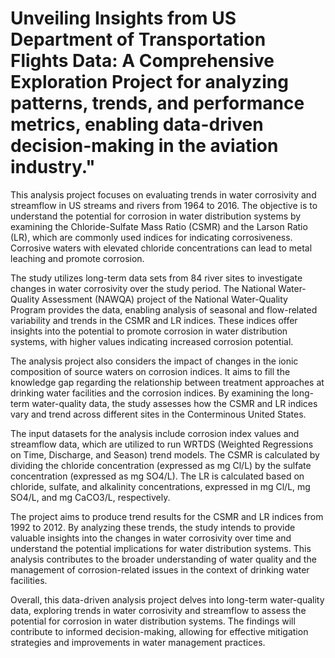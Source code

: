# Unveiling Insights from US Department of Transportation Flights Data: A Comprehensive Exploration Project for analyzing patterns, trends, and performance metrics, enabling data-driven decision-making in the aviation industry."
This analysis project focuses on evaluating trends in water corrosivity and streamflow in US streams and rivers from 1964 to 2016. The objective is to understand the potential for corrosion in water distribution systems by examining the Chloride-Sulfate Mass Ratio (CSMR) and the Larson Ratio (LR), which are commonly used indices for indicating corrosiveness. Corrosive waters with elevated chloride concentrations can lead to metal leaching and promote corrosion.

The study utilizes long-term data sets from 84 river sites to investigate changes in water corrosivity over the study period. The National Water-Quality Assessment (NAWQA) project of the National Water-Quality Program provides the data, enabling analysis of seasonal and flow-related variability and trends in the CSMR and LR indices. These indices offer insights into the potential to promote corrosion in water distribution systems, with higher values indicating increased corrosion potential.

The analysis project also considers the impact of changes in the ionic composition of source waters on corrosion indices. It aims to fill the knowledge gap regarding the relationship between treatment approaches at drinking water facilities and the corrosion indices. By examining the long-term water-quality data, the study assesses how the CSMR and LR indices vary and trend across different sites in the Conterminous United States.

The input datasets for the analysis include corrosion index values and streamflow data, which are utilized to run WRTDS (Weighted Regressions on Time, Discharge, and Season) trend models. The CSMR is calculated by dividing the chloride concentration (expressed as mg Cl/L) by the sulfate concentration (expressed as mg SO4/L). The LR is calculated based on chloride, sulfate, and alkalinity concentrations, expressed in mg Cl/L, mg SO4/L, and mg CaCO3/L, respectively.

The project aims to produce trend results for the CSMR and LR indices from 1992 to 2012. By analyzing these trends, the study intends to provide valuable insights into the changes in water corrosivity over time and understand the potential implications for water distribution systems. This analysis contributes to the broader understanding of water quality and the management of corrosion-related issues in the context of drinking water facilities.

Overall, this data-driven analysis project delves into long-term water-quality data, exploring trends in water corrosivity and streamflow to assess the potential for corrosion in water distribution systems. The findings will contribute to informed decision-making, allowing for effective mitigation strategies and improvements in water management practices.
